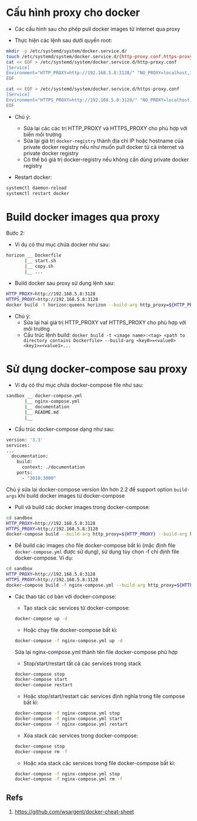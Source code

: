 # Cấu hình proxy cho docker
- Các cấu hình sau cho phép pull docker images từ internet qua proxy

- Thực hiện các lệnh sau dưới quyền root:

```sh
mkdir -p /etc/systemd/system/docker.service.d/
touch /etc/systemd/system/docker.service.d/{http-proxy.conf,https-proxy.conf}
cat << EOF > /etc/systemd/system/docker.service.d/http-proxy.conf
[Service]
Environment="HTTP_PROXY=http://192.168.5.8:3128/" "NO_PROXY=localhost,127.0.0.1,docker-registry"
EOF

cat << EOF > /etc/systemd/system/docker.service.d/https-proxy.conf
[Service]
Environment="HTTPS_PROXY=http://192.168.5.8:3128/" "NO_PROXY=localhost,127.0.0.1,docker-registry"
EOF
```

- Chú ý:
  - Sửa lại các các trị HTTP_PROXY và HTTPS_PROXY cho phù hợp với biến môi trường
  - Sửa lại giá trị ```docker-registry``` thành địa chỉ IP hoặc hostname của private docker registry nếu như muốn pull docker từ cả internet và private docker registry
  - Có thể bỏ giá trị docker-registry nếu không cần dùng private docker registry

- Restart docker:

```sh
systemctl daemon-reload
systemctl restart docker
```

# Build docker images qua proxy
Bước 2:
- Ví dụ có thư mục chứa docker như sau:

```sh
horizon __ Dockerfile
       |__ start.sh
       |__ copy.sh
       |__ ...
```
	   
- Build docker sau proxy sử dụng lệnh sau:

```sh
HTTP_PROXY=http://192.168.5.8:3128 
HTTPS_PROXY=http://192.168.5.8:3128 
docker build -t horizon:queens horizon --build-arg http_proxy=${HTTP_PROXY} --build-arg https_proxy=${HTTPS_PROXY}
```

- Chú ý:
  - Sửa lại hai giá trị HTTP_PROXY vaf HTTPS_PROXY cho phù hợp với môi trường
  - Cấu trúc lệnh build: ```docker build -t <image name>:<tag> <path to directory contains Dockerfile> --build-arg <key0>=<value0> <key1>=<value1>...```
  

# Sử dụng docker-compose sau proxy

- Ví dụ có thư mục chứa docker-compose file như sau:

```sh
sandbox __ docker-compose.yml
       |__ nginx-compose.yml
       |__ documentation
       |__ README.md
       |__ 
```

- Cấu trúc docker-compose dạng như sau:

```sh
version: '3.3'
services:
...
  documentation:
    build:
      context: ./documentation
    ports:
      - "3010:3000"
```

Chú ý sửa lại docker-compose version lớn hơn 2.2 để support option ```build-args``` khi build docker images từ docker-compose

- Pull và build các docker images trong docker-compose:

```sh
cd sandbox
HTTP_PROXY=http://192.168.5.8:3128 
HTTPS_PROXY=http://192.168.5.8:3128 
docker-compose build --build-arg http_proxy=${HTTP_PROXY} --build-arg https_proxy=${HTTPS_PROXY}
```

- Để build các images cho file docker-compose bất kì (mặc định file ```docker-compose.yml``` được sử dụng), sử dụng tùy chọn -f chỉ định file docker-compose. Ví dụ:

```sh
cd sandbox
HTTP_PROXY=http://192.168.5.8:3128 
HTTPS_PROXY=http://192.168.5.8:3128 
docker-compose build -f nginx-compose.yml --build-arg http_proxy=${HTTP_PROXY} --build-arg https_proxy=${HTTPS_PROXY}
```

- Các thao tác cơ bản với docker-compose:

  - Tạo stack các services từ docker-compose:
  
  ```sh
  docker-compose up -d
  ```
  
  - Hoặc chạy file docker-compose bất kì:
  
  ```sh
  docker-compose -f nginx-compose.yml up -d
  ```
  Sửa lại nginx-compose.yml thành tên file docker-compose phù hợp
  
  - Stop/start/restart tất cả các services trong stack
  
  ```sh
  docker-compose stop
  docker-compose start
  docker-compose restart
  ```
  
  - Hoặc stop/start/restart các services định nghĩa trong file compose bất kì:
  
  ```sh
  docker-compose -f nginx-compose.yml stop
  docker-compose -f nginx-compose.yml start
  docker-compose -f nginx-compose.yml restart
  ```
  
  - Xóa stack các services trong docker-compose:
  
  ```sh
  docker-compose stop
  docker-compose rm -f
  ```

  - Hoặc xóa stack các services trong file docker-compose bất kì:
  
  ```sh
  docker-compose -f nginx-compose.yml stop
  docker-compose -f nginx-compose.yml rm -f
  ```

Refs
---
1. https://github.com/wsargent/docker-cheat-sheet
